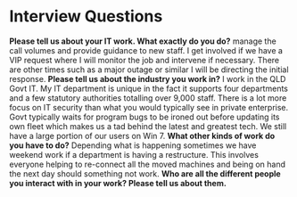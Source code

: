 # Interview Questions
**Please tell us about your IT work. What exactly do you do?**
 manage the call volumes and provide guidance to new staff. I get involved if we have a VIP 
request where I will monitor the job and intervene if necessary. There are other times such as 
a major outage or similar I will be directing the initial response.
**Please tell us about the industry you work in?**
I work in the QLD Govt IT. My IT department is unique in the fact it supports four 
departments and a few statutory authorities totalling over 9,000 staff. There is a lot more 
focus on IT security than what you would typically see in private enterprise. Govt typically 
waits for program bugs to be ironed out before updating its own fleet which makes us a tad 
behind the latest and greatest tech. We still have a large portion of our users on Win 7.
**What other kinds of work do you have to do?**
Depending what is happening sometimes we have weekend work if a department is having a 
restructure. This involves everyone helping to re-connect all the moved machines and being 
on hand the next day should something not work.
**Who are all the different people you interact with in your work? Please tell us about them.**
